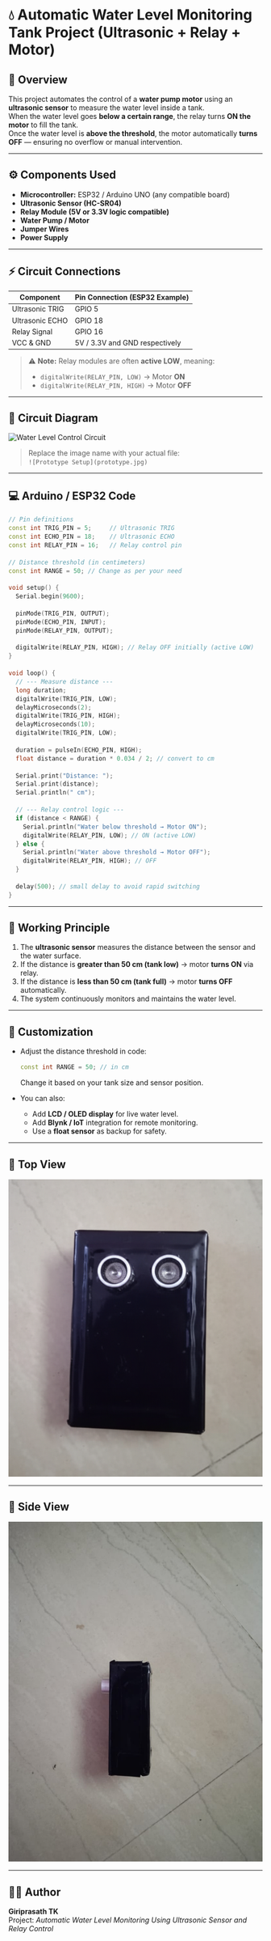 # 💧 Automatic Water Level Monitoring Tank Project (Ultrasonic + Relay + Motor)

## 📘 Overview
This project automates the control of a **water pump motor** using an **ultrasonic sensor** to measure the water level inside a tank.  
When the water level goes **below a certain range**, the relay turns **ON the motor** to fill the tank.  
Once the water level is **above the threshold**, the motor automatically **turns OFF** — ensuring no overflow or manual intervention.

---

## ⚙️ Components Used
- **Microcontroller:** ESP32 / Arduino UNO (any compatible board)  
- **Ultrasonic Sensor (HC-SR04)**  
- **Relay Module (5V or 3.3V logic compatible)**  
- **Water Pump / Motor**  
- **Jumper Wires**  
- **Power Supply**

---

## ⚡ Circuit Connections

| Component | Pin Connection (ESP32 Example) |
|------------|-------------------------------|
| Ultrasonic TRIG | GPIO 5 |
| Ultrasonic ECHO | GPIO 18 |
| Relay Signal | GPIO 16 |
| VCC & GND | 5V / 3.3V and GND respectively |

> ⚠️ **Note:** Relay modules are often **active LOW**, meaning:  
> - `digitalWrite(RELAY_PIN, LOW)` → Motor **ON**  
> - `digitalWrite(RELAY_PIN, HIGH)` → Motor **OFF**

---

## 🔌 Circuit Diagram
![Water Level Control Circuit](CircuitDiagram.jpg)

> Replace the image name with your actual file:  
> `![Prototype Setup](prototype.jpg)`

---

## 💻 Arduino / ESP32 Code
```cpp
// Pin definitions
const int TRIG_PIN = 5;     // Ultrasonic TRIG
const int ECHO_PIN = 18;    // Ultrasonic ECHO
const int RELAY_PIN = 16;   // Relay control pin

// Distance threshold (in centimeters)
const int RANGE = 50; // Change as per your need

void setup() {
  Serial.begin(9600);
  
  pinMode(TRIG_PIN, OUTPUT);
  pinMode(ECHO_PIN, INPUT);
  pinMode(RELAY_PIN, OUTPUT);
  
  digitalWrite(RELAY_PIN, HIGH); // Relay OFF initially (active LOW)
}

void loop() {
  // --- Measure distance ---
  long duration;
  digitalWrite(TRIG_PIN, LOW);
  delayMicroseconds(2);
  digitalWrite(TRIG_PIN, HIGH);
  delayMicroseconds(10);
  digitalWrite(TRIG_PIN, LOW);
  
  duration = pulseIn(ECHO_PIN, HIGH);
  float distance = duration * 0.034 / 2; // convert to cm
  
  Serial.print("Distance: ");
  Serial.print(distance);
  Serial.println(" cm");
  
  // --- Relay control logic ---
  if (distance < RANGE) {
    Serial.println("Water below threshold → Motor ON");
    digitalWrite(RELAY_PIN, LOW); // ON (active LOW)
  } else {
    Serial.println("Water above threshold → Motor OFF");
    digitalWrite(RELAY_PIN, HIGH); // OFF
  }
  
  delay(500); // small delay to avoid rapid switching
}
```

---

## 🧠 Working Principle
1. The **ultrasonic sensor** measures the distance between the sensor and the water surface.  
2. If the distance is **greater than 50 cm (tank low)** → motor **turns ON** via relay.  
3. If the distance is **less than 50 cm (tank full)** → motor **turns OFF** automatically.  
4. The system continuously monitors and maintains the water level.

---

## 🧩 Customization
- Adjust the distance threshold in code:
  ```cpp
  const int RANGE = 50; // in cm
  ```
  Change it based on your tank size and sensor position.

- You can also:
  - Add **LCD / OLED display** for live water level.  
  - Add **Blynk / IoT** integration for remote monitoring.  
  - Use a **float sensor** as backup for safety.

---

## 📸 Top View
![Top View](Top%20IMG.png)

---

## 📸 Side View

![Prototype Setup](SideIMG.jpg)

---

## 🧑‍💻 Author
**Giriprasath TK**  
Project: *Automatic Water Level Monitoring Using Ultrasonic Sensor and Relay Control*
